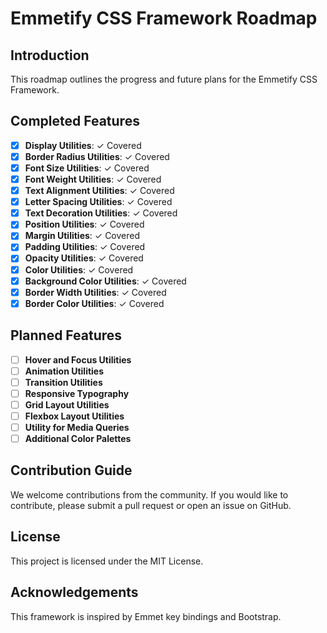 # Emmetify CSS Framework Roadmap

## Introduction
This roadmap outlines the progress and future plans for the Emmetify CSS Framework.

## Completed Features
- [x] **Display Utilities**: ✓ Covered
- [x] **Border Radius Utilities**: ✓ Covered
- [x] **Font Size Utilities**: ✓ Covered
- [x] **Font Weight Utilities**: ✓ Covered
- [x] **Text Alignment Utilities**: ✓ Covered
- [x] **Letter Spacing Utilities**: ✓ Covered
- [x] **Text Decoration Utilities**: ✓ Covered
- [x] **Position Utilities**: ✓ Covered
- [x] **Margin Utilities**: ✓ Covered
- [x] **Padding Utilities**: ✓ Covered
- [x] **Opacity Utilities**: ✓ Covered
- [x] **Color Utilities**: ✓ Covered
- [x] **Background Color Utilities**: ✓ Covered
- [x] **Border Width Utilities**: ✓ Covered
- [x] **Border Color Utilities**: ✓ Covered

## Planned Features
- [ ] **Hover and Focus Utilities**
- [ ] **Animation Utilities**
- [ ] **Transition Utilities**
- [ ] **Responsive Typography**
- [ ] **Grid Layout Utilities**
- [ ] **Flexbox Layout Utilities**
- [ ] **Utility for Media Queries**
- [ ] **Additional Color Palettes**

## Contribution Guide
We welcome contributions from the community. If you would like to contribute, please submit a pull request or open an issue on GitHub.

## License
This project is licensed under the MIT License.

## Acknowledgements
This framework is inspired by Emmet key bindings and Bootstrap.
